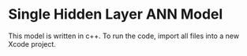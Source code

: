 # Single Hidden Layer ANN Model
This model is written in c++. To run the code, import all files into a new Xcode project. 
